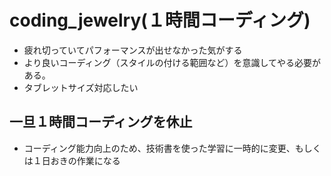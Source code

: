 # coding_jewelry(１時間コーディング)
- 疲れ切っていてパフォーマンスが出せなかった気がする
- より良いコーディング（スタイルの付ける範囲など）を意識してやる必要がある。
- タブレットサイズ対応したい
## 一旦１時間コーディングを休止
- コーディング能力向上のため、技術書を使った学習に一時的に変更、もしくは１日おきの作業になる
